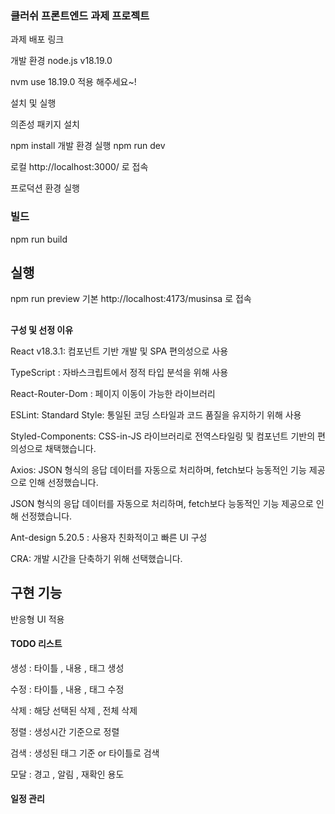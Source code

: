 
### **클러쉬 프론트엔드 과제 프로젝트**

과제 배포 링크

개발 환경
node.js v18.19.0

nvm use 18.19.0 적용 해주세요~!

설치 및 실행

의존성 패키지 설치

npm install
개발 환경 실행
npm run dev

로컬 http://localhost:3000/ 로 접속

프로덕션 환경 실행
### 빌드
npm run build 

## 실행

npm run preview
기본 http://localhost:4173/musinsa 로 접속

##
**구성 및 선정 이유**

React v18.3.1: 컴포넌트 기반 개발 및 SPA 편의성으로 사용

TypeScript : 자바스크립트에서 정적 타입 분석을 위해 사용

React-Router-Dom : 페이지 이동이 가능한 라이브러리 

ESLint: Standard Style: 통일된 코딩 스타일과 코드 품질을 유지하기 위해 사용

Styled-Components: CSS-in-JS 라이브러리로 전역스타일링 및 컴포넌트 기반의 편의성으로 채택했습니다.

Axios: JSON 형식의 응답 데이터를 자동으로 처리하며, fetch보다 능동적인 기능 제공으로 인해 선정했습니다.

JSON 형식의 응답 데이터를 자동으로 처리하며, fetch보다 능동적인 기능 제공으로 인해 선정했습니다.

Ant-design 5.20.5 : 사용자 친화적이고 빠른 UI 구성 

CRA: 개발 시간을 단축하기 위해 선택했습니다.



## 구현 기능 

반응형 UI 적용 

#### TODO 리스트 
생성 : 타이틀 , 내용 , 태그 생성 

수정 : 타이틀 , 내용 , 태그 수정

삭제 : 해당 선택된 삭제 , 전체 삭제 

정렬 : 생성시간 기준으로 정렬

검색 : 생성된 태그 기준 or 타이틀로 검색

모달 : 경고 , 알림 , 재확인 용도 

#### 일정 관리 